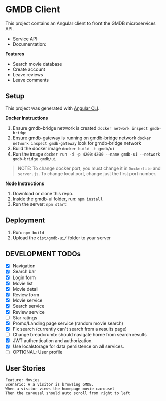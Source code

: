 # GMDB Client

This project contains an Angular client to front the GMDB microservices API.

* Service API: 
* Documentation:

**Features**

- Search movie database
- Create account
- Leave reviews
- Leave comments

## Setup

This project was generated with [Angular CLI](https://github.com/angular/angular-cli).

**Docker Instructions**

1. Ensure gmdb-bridge network is created `docker network inspect gmdb-bridge`
1. Ensure gmdb-gateway is running on gmdb-bridge network `docker network inspect gmdb-gateway` look for gmdb-bridge network
1. Build the docker image `docker build -t gmdb/ui`
1. Run the image `docker run -d -p 4200:4200 --name gmdb-ui --network gmdb-bridge gmdb/ui`

> NOTE: To change docker port, you must change it in `Dockerfile` and `server.js`.  To change local port, change just the first port number.

**Node Instructions**
1. Download or clone this repo.
2. Inside the gmdb-ui folder, run: `npm install`
3. Run the server: `npm start`


## Deployment

1. Run: `npm build`
2. Upload the `dist/gmdb-ui/` folder to your server


## DEVELOPMENT TODOs

- [x] Navigation
- [x] Search bar
- [x] Login form
- [x] Movie list
- [x] Movie detail
- [x] Review form
- [x] Movie service
- [x] Search service
- [x] Review service
- [ ] Star ratings
- [x] Promo/Landing page service (random movie search)
- [x] Fix search (currently can't search from a results page)
- [ ] Change breadcrumb: should navigate home from search results
- [x] JWT authentication and authorization.
- [x] Use localstorage for data persistence on all services.
- [ ] OPTIONAL: User profile

## User Stories

```gherkin
Feature: Movies
Scenario: A a visitor is browsing GMDB.
When a visitor views the homepage movie carousel
Then the carousel should auto scroll from right to left



```
